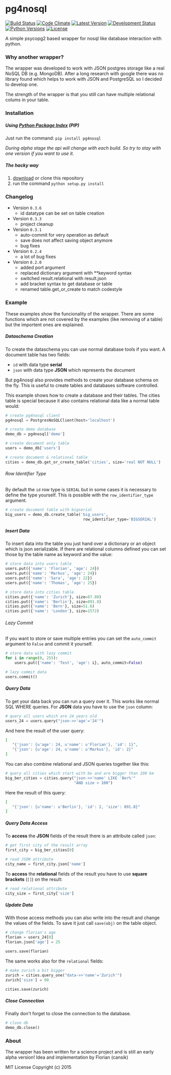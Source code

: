 # pg4nosql

[![Build Status](https://travis-ci.org/cansik/pg4nosql.svg)](https://travis-ci.org/cansik/pg4nosql)
[![Code Climate](https://codeclimate.com/github/cansik/pg4nosql/badges/gpa.svg)](https://codeclimate.com/github/cansik/pg4nosql)
[![Latest Version](https://img.shields.io/pypi/v/pg4nosql.svg)](https://pypi.python.org/pypi/pg4nosql)
[![Development Status](https://img.shields.io/pypi/status/pg4nosql.svg)](https://pypi.python.org/pypi/pg4nosql)
[![Python Versions](https://img.shields.io/pypi/pyversions/pg4nosql.svg)](https://pypi.python.org/pypi/pg4nosql)
[![License](https://img.shields.io/pypi/l/pg4nosql.svg)](https://github.com/cansik/pg4nosql/blob/master/LICENSE.txt)

A simple psycopg2 based wrapper for nosql like database interaction with python.

### Why another wrapper?
The wrapper was developed to work with JSON postgres storage like a real NoSQL DB (e.g. MongoDB). After a long research with google there was no library found which helps to work with JSON and PostgreSQL so I decided to develop one.

The strength of the wrapper is that you still can have multiple relational colums in your table.

### Installation

##### Using [Python Package Index](https://pypi.python.org/pypi/pg4nosql) (PIP)
Just run the command:
`pip install pg4nosql`

*During alpha stage the api will change with each build. So try to stay with one version if you want to use it.*

##### The hacky way
1. [download](https://github.com/cansik/pg4nosql/tarball/0.2.4) or clone this repository
2. run the command `python setup.py install`

### Changelog
* Version `0.3.6`
  * id datatype can be set on table creation
* Version `0.3.3`
  * project cleanup
* Version `0.3.1`
  * auto-commit for very operation as default
  * save does not affect saving object anymore
  * bug fixes
* Version `0.2.4`
  * a lot of bug fixes
* Version `0.2.0`
  * added port argument
  * replaced dictionary argument with **keyword syntax
  * switched result.relational with result.json
  * add bracket syntax to get database or table
  * renamed table.get\_or\_create to match codestyle

### Example
These examples show the funcionality of the wrapper. There are some functions which are not covered by the examples (like removing of a table) but the importent ones are explained.

##### Dataschema Creation
To create the dataschema you can use normal database tools if you want. A document table has two fields:

* `id` with data type **serial**
* `json` with data type **JSON** which represents the document

But pg4nosql also provides methods to create your database schema on the fly. This is useful to create tables and databases software controlled.

This example shows how to create a database and their tables. The cities table is special because it also contains relational data like a normal table would:

```python
# create pg4nosql client
pg4nosql = PostgresNoSQLClient(host='localhost')

# create demo database
demo_db = pg4nosql['demo']

# create document only table
users = demo_db['users']

# create document & relational table
cities = demo_db.get_or_create_table('cities', size='real NOT NULL')
```

###### Row Identifier Type
By default the `id` row type is `SERIAL` but in some cases it is necessary to define the type yourself. This is possible with the `row_identifier_type` argument.

```python
# create document table with bigserial
big_users = demo_db.create_table('big_users',
								  row_identifier_type='BIGSERIAL')
```

##### Insert Data
To insert data into the table you just hand over a dictionary or an object which is json serializable. If there are relational columns defined you can set those by the table name as keyword and the value:

```python
# store data into users table
users.put({'name': 'Florian', 'age': 24})
users.put({'name': 'Markus', 'age': 24})
users.put({'name': 'Sara', 'age': 22})
users.put({'name': 'Thomas', 'age': 25})

# store data into cities table
cities.put({'name': 'Zurich'}, size=87.88)
cities.put({'name': 'Berlin'}, size=891.8)
cities.put({'name': 'Bern'}, size=51.6)
cities.put({'name': 'London'}, size=1572)
```

###### Lazy Commit
If you want to store or save multiple entries you can set the `auto_commit` argument to `False` and commit it yourself.

```python
# store data with lazy commit
for i in range(0, 255):
    users.put({'name': 'Test', 'age': i}, auto_commit=False)

# lazy commit data
users.commit()
```

##### Query Data
To get your data back you can run a query over it. This works like normal SQL WHERE queries. For **JSON** data you have to use the `json` column:

```python
# query all users which are 24 years old
users_24 = users.query("json->>'age'='24'")
```
And here the result of the user query:

```json
[  
   "{'json': {u'age': 24, u'name': u'Florian'}, 'id': 1}",
   "{'json': {u'age': 24, u'name': u'Markus'}, 'id': 2}"
]
```
You can also combine relational and JSON queries together like this:

```python
# query all cities which start with be and are bigger than 100 km
big_ber_cities = cities.query("json->>'name' LIKE 'Ber%'"
                              "AND size > 100")
```
Here the result of this query:

```json
[  
   "{'json': {u'name': u'Berlin'}, 'id': 2, 'size': 891.8}"
]
```

##### Query Data Access
To **access** the **JSON** fields of the result there is an attribute called `json`:

```python
# get first city of the result array
first_city = big_ber_cities[0]

# read JSON attribute
city_name = first_city.json['name']
```
To **access** the **relational** fields of the result you have to use **square brackets** (`[]`) on the result:

```python
# read relational attribute
city_size = first_city['size']
```

##### Update Data
With those access methods you can also write into the result and change the values of the fields. To save it just call `save(obj)` on the table object.

```python
# change florian's age
florian = users_24[0]
florian.json['age'] = 25

users.save(florian)
```
The same works also for the `relational` fields:

```python
# make zurich a bit bigger
zurich = cities.query_one("data->>'name'='Zurich'")
zurich['size'] = 90

cities.save(zurich)
```

##### Close Connection
Finally don't forget to close the connection to the database.

```python
# close db
demo_db.close()
```

### About
The wrapper has been written for a science project and is still an early alpha version!
Idea and implementation by Florian (cansik)

MIT License
Copyright (c) 2015
